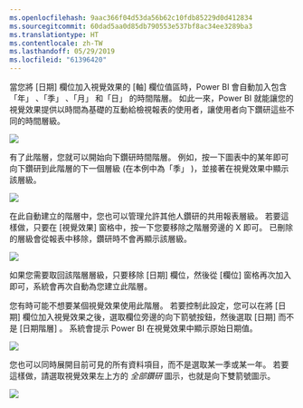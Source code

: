 ```yaml
---
ms.openlocfilehash: 9aac366f04d53da56b62c10fdb85229d0d412834
ms.sourcegitcommit: 60dad5aa0d85db790553e537bf8ac34ee3289ba3
ms.translationtype: HT
ms.contentlocale: zh-TW
ms.lasthandoff: 05/29/2019
ms.locfileid: "61396420"
---
```

當您將 [日期]  欄位加入視覺效果的 [軸]  欄位值區時，Power BI 會自動加入包含「年」  、「季」  、「月」  和「日」  的時間階層。 如此一來，Power BI 就能讓您的視覺效果提供以時間為基礎的互動給檢視報表的使用者，讓使用者向下鑽研這些不同的時間層級。

![](media/3-11g-visual-hierarchies-drilling/3-11g_1.png)

有了此階層，您就可以開始向下鑽研時間階層。 例如，按一下圖表中的某年即可向下鑽研到此階層的下一個層級 (在本例中為「季」  )，並接著在視覺效果中顯示該層級。

![](media/3-11g-visual-hierarchies-drilling/3-11g_2.png)

在此自動建立的階層中，您也可以管理允許其他人鑽研的共用報表層級。 若要這樣做，只要在 [視覺效果] 窗格中，按一下您要移除之階層旁邊的 X 即可。 已刪除的層級會從報表中移除，鑽研時不會再顯示該層級。

![](media/3-11g-visual-hierarchies-drilling/3-11g_3.png)

如果您需要取回該階層層級，只要移除 [日期]  欄位，然後從 [欄位]  窗格再次加入即可，系統會再次自動為您建立此階層。

您有時可能不想要某個視覺效果使用此階層。 若要控制此設定，您可以在將 [日期]  欄位加入視覺效果之後，選取欄位旁邊的向下箭號按鈕，然後選取 [日期]  而不是 [日期階層]  。 系統會提示 Power BI 在視覺效果中顯示原始日期值。

![](media/3-11g-visual-hierarchies-drilling/3-11g_4.png)

您也可以同時展開目前可見的所有資料項目，而不是選取某一季或某一年。 若要這樣做，請選取視覺效果左上方的 *全部鑽研* 圖示，也就是向下雙箭號圖示。

![](media/3-11g-visual-hierarchies-drilling/3-11g_5.png)

